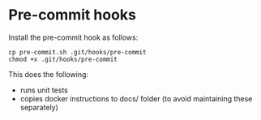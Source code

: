 
Pre-commit hooks
================
Install the pre-commit hook as follows:

```shell
cp pre-commit.sh .git/hooks/pre-commit
chmod +x .git/hooks/pre-commit
```

This does the following:
- runs unit tests
- copies docker instructions to docs/ folder (to avoid maintaining these separately)